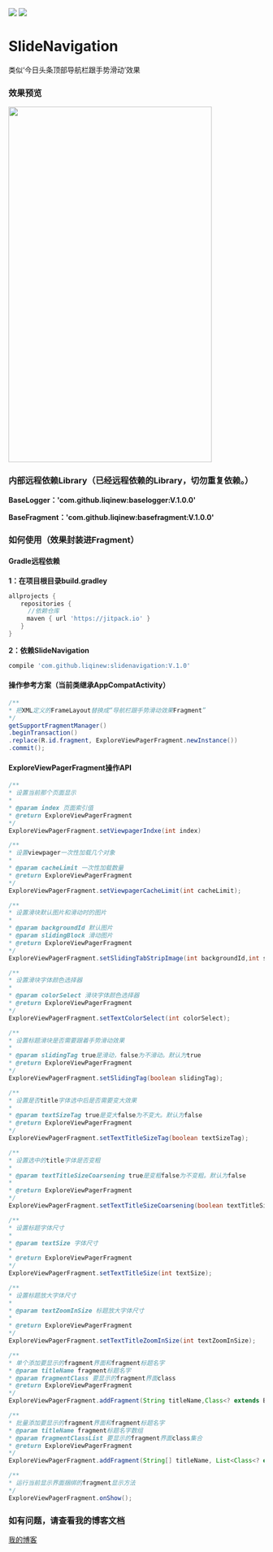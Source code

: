 [![](https://jitpack.io/v/liqinew/slidenavigation.svg)](https://jitpack.io/#liqinew/slidenavigation)
[![](https://img.shields.io/badge/%E4%BD%9C%E8%80%85-%E6%9D%8E%E5%A5%87-orange.svg)](https://github.com/LiqiNew)
# SlideNavigation
类似‘今日头条顶部导航栏跟手势滑动’效果

### 效果预览
<image src="./image/demo.gif" width="400px" height="700px"/>

### 内部远程依赖Library（已经远程依赖的Library，切勿重复依赖。）

**BaseLogger：'com.github.liqinew:baselogger:V.1.0.0'**<br>

**BaseFragment：'com.github.liqinew:basefragment:V.1.0.0'**<br>

### 如何使用（效果封装进Fragment）

#### Gradle远程依赖 ####
**1：在项目根目录build.gradley**	<br>

```gradle
allprojects {
　　repositories {
  　　//依赖仓库
　　　maven { url 'https://jitpack.io' }
　　}
}
```

**2：依赖SlideNavigation**<br>

```gradle
compile 'com.github.liqinew:slidenavigation:V.1.0'
```
#### 操作参考方案（当前类继承AppCompatActivity）
```java
/**
* 把XML定义的FrameLayout替换成“导航栏跟手势滑动效果Fragment”
*/
getSupportFragmentManager()
.beginTransaction()
.replace(R.id.fragment, ExploreViewPagerFragment.newInstance())
.commit();
```
#### ExploreViewPagerFragment操作API 
```java
/**
* 设置当前那个页面显示
*
* @param index 页面索引值
* @return ExploreViewPagerFragment
*/
ExploreViewPagerFragment.setViewpagerIndxe(int index)

/**
* 设置viewpager一次性加载几个对象
*
* @param cacheLimit 一次性加载数量
* @return ExploreViewPagerFragment
*/
ExploreViewPagerFragment.setViewpagerCacheLimit(int cacheLimit);

/**
* 设置滑块默认图片和滑动时的图片
*
* @param backgroundId 默认图片
* @param slidingBlock 滑动图片
* @return ExploreViewPagerFragment
*/
ExploreViewPagerFragment.setSlidingTabStripImage(int backgroundId,int slidingBlock);

/**
* 设置滑块字体颜色选择器
*
* @param colorSelect 滑块字体颜色选择器
* @return ExploreViewPagerFragment
*/
ExploreViewPagerFragment.setTextColorSelect(int colorSelect);

/**
* 设置标题滑块是否需要跟着手势滑动效果
*
* @param slidingTag true是滑动，false为不滑动。默认为true
* @return ExploreViewPagerFragment
*/
ExploreViewPagerFragment.setSlidingTag(boolean slidingTag);

/**
* 设置是否title字体选中后是否需要变大效果
*
* @param textSizeTag true是变大false为不变大。默认为false
* @return ExploreViewPagerFragment
*/
ExploreViewPagerFragment.setTextTitleSizeTag(boolean textSizeTag);

/**
* 设置选中的title字体是否变粗
*
* @param textTitleSizeCoarsening true是变粗false为不变粗。默认为false
*
* @return ExploreViewPagerFragment
*/
ExploreViewPagerFragment.setTextTitleSizeCoarsening(boolean textTitleSizeCoarsening);

/**
* 设置标题字体尺寸
*
* @param textSize 字体尺寸
*
* @return ExploreViewPagerFragment
*/
ExploreViewPagerFragment.setTextTitleSize(int textSize);

/**
* 设置标题放大字体尺寸
*
* @param textZoomInSize 标题放大字体尺寸
*
* @return ExploreViewPagerFragment
*/
ExploreViewPagerFragment.setTextTitleZoomInSize(int textZoomInSize);

/**
* 单个添加要显示的fragment界面和fragment标题名字
* @param titleName fragment标题名字
* @param fragmentClass 要显示的fragment界面class
* @return ExploreViewPagerFragment
*/
ExploreViewPagerFragment.addFragment(String titleName,Class<? extends BaseFragment> fragmentClass);

/**
* 批量添加要显示的fragment界面和fragment标题名字
* @param titleName fragment标题名字数组
* @param fragmentClassList 要显示的fragment界面class集合
* @return ExploreViewPagerFragment
*/
ExploreViewPagerFragment.addFragment(String[] titleName, List<Class<? extends BaseFragment>> fragmentClassList);

/**
* 运行当前显示界面捆绑的fragment显示方法
*/
ExploreViewPagerFragment.onShow();
```
### 如有问题，请查看我的博客文档
[我的博客](http://www.jianshu.com/p/739759fa36fd) 
